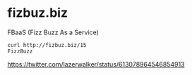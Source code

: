# fizbuz.biz
FBaaS  (Fizz Buzz As a Service)

```
curl http://fizbuz.biz/15
FizzBuzz
```

https://twitter.com/lazerwalker/status/613078964546854913
